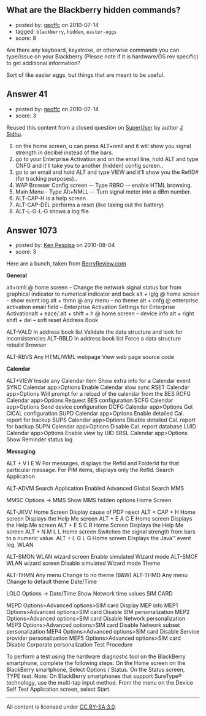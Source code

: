 ## What are the Blackberry hidden commands?

- posted by: [geoffc](https://stackexchange.com/users/-1/13-geoffc) on 2010-07-14
- tagged: `blackberry`, `hidden`, `easter-eggs`
- score: 8

<p>Are there any keyboard, keystroke, or otherwise commands you can type/issue on your Blackberry (Please note if it is hardware/OS rev specific) to get additional information?  </p>

<p>Sort of like easter eggs, but things that are meant to be useful.</p>



## Answer 41

- posted by: [geoffc](https://stackexchange.com/users/-1/13-geoffc) on 2010-07-14
- score: 3

<p>Reused this content from a closed question on <a href="http://superuser.com/questions/33875/blackberry-hidden-commands-closed">SuperUser</a> by author <a href="http://superuser.com/users/6625/j-sidhu">J Sidhu</a>.</p>

<ol>
<li>on the home screen, u can press ALT+nmll and it will show you signal strength in decibel instead of the bars.</li>
<li>go to your Enterprise Activation and on the email line, hold ALT and type CNFG and it'll take you to another (hidden) config screen..</li>
<li>go to an email and hold ALT and type VIEW and it'll show you the RefID# (for tracking purposes)..</li>
<li>WAP Browser Config screen -- Type RBRO -- enable HTML browsing.</li>
<li>Main Menu - Type Alt+NMLL -- Turn signal meter into a dBm number.</li>
<li>ALT-CAP-H is a help screen</li>
<li>ALT-CAP-DEL performs a reset (like taking out the battery)</li>
<li>ALT-L-G-L-G shows a log file</li>
</ol>



## Answer 1073

- posted by: [Ken Pespisa](https://stackexchange.com/users/-1/174-ken-pespisa) on 2010-08-04
- score: 3

<p>Here are a bunch, taken from <a href="http://www.berryreview.com/2009/04/27/faq-pretty-comprehensive-list-of-hidden-blackberry-shortcuts/" rel="nofollow">BerryReview.com</a></p>

<p><strong>General</strong></p>

<p>alt+nmll @ home screen – Change the network signal status bar from graphical indicator to numerical indicator and back
alt + lglg @ home screen – show event log
alt + thmn @ any menu – no theme
alt + cnfg @ enterprise activation email field – Enterprise Activation Settings for Enterprise Activationalt + eace/ alt + shift + h @ home screen – device info
alt + right shift + del – soft reset
Address Book</p>

<p>ALT-VALD In address book list Validate the data structure and look for inconsistencies
ALT-RBLD In address book list Force a data structure rebuild
Browser</p>

<p>ALT-RBVS Any HTML/WML webpage View web page source code</p>

<p><strong>Calendar</strong></p>

<p>ALT+VIEW Inside any Calendar item Show extra info for a Calendar event
SYNC Calendar app>Options Enable Calendar slow sync
RSET Calendar app>Options Will prompt for a reload of the calendar from the BES
RCFG Calendar app>Options Request BES configuration
SCFG Calendar app>Options Send device configuration
DCFG Calendar app>Options Get CICAL configuration
SUPD Calendar app>Options Enable detailed Cal. report for backup
SUPS Calendar app>Options Disable detailed Cal. report for backup
SUPN Calendar app>Options Disable Cal. report database
LUID Calendar app>Options Enable view by UID
SRSL Calendar app>Options Show Reminder status log</p>

<p><strong>Messaging</strong></p>

<p>ALT + V I E W For messages, displays the RefId and FolderId for that particular message. For PIM items, displays only the RefId.
Search Application</p>

<p>ALT-ADVM Search Application Enabled Advanced Global Search
MMS</p>

<p>MMSC Options -> MMS Show MMS hidden options
Home Screen</p>

<p>ALT-JKVV Home Screen Display cause of PDP reject
ALT + CAP + H Home screen Displays the Help Me screen
ALT + E A C E Home screen Displays the Help Me screen
ALT + E S C R Home Screen Displays the Help Me screen
ALT + N M L L Home screen Switches the signal strength from bars to a numeric value.
ALT + L G L G Home screen Displays the Java™ event log.
WLAN</p>

<p>ALT-SMON WLAN wizard screen Enable simulated Wizard mode
ALT-SMOF WLAN wizard screen Disable simulated Wizard mode
Theme</p>

<p>ALT-THMN Any menu Change to no theme (B&amp;W)
ALT-THMD Any menu Change to default theme
Date/Time</p>

<p>LOLO Options -> Date/Time Show Network time values
SIM CARD</p>

<p>MEPD Options>Advanced options>SIM card Display MEP info
MEP1 Options>Advanced options>SIM card Disable SIM personalization
MEP2 Options>Advanced options>SIM card Disable Network personalization
MEP3 Options>Advanced options>SIM card Disable Network subset personalization
MEP4 Options>Advanced options>SIM card Disable Service provider personalization
MEP5 Options>Advanced options>SIM card Disable Corporate personalization
Test Procedure</p>

<p>To perform a test using the hardware diagnostic tool on the BlackBerry smartphone, complete the following steps:
On the Home screen on the BlackBerry smartphone, Select Options / Status.
On the Status screen, TYPE test.
Note: On BlackBerry smartphones that support SureType® technology, use the multi-tap input method.
From the menu on the Device Self Test Application screen, select Start.</p>




---

All content is licensed under [CC BY-SA 3.0](https://creativecommons.org/licenses/by-sa/3.0/).
